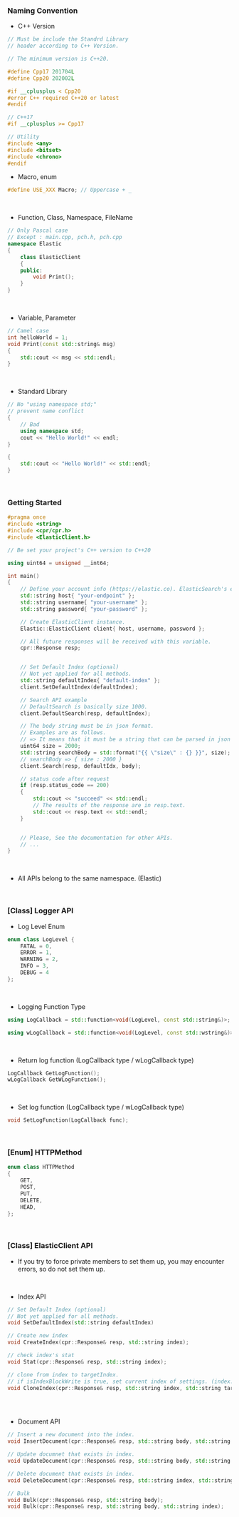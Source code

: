 ### Naming Convention

- C++ Version

```cpp
// Must be include the Standrd Library
// header according to C++ Version.

// The minimum version is C++20.

#define Cpp17 201704L
#define Cpp20 202002L

#if __cplusplus < Cpp20
#error C++ required C++20 or latest
#endif

// C++17
#if __cplusplus >= Cpp17

// Utility
#include <any>
#include <bitset>
#include <chrono>
#endif
```

- Macro, enum

```cpp
#define USE_XXX Macro; // Uppercase + _
```

<br />

- Function, Class, Namespace, FileName

```cpp
// Only Pascal case
// Except : main.cpp, pch.h, pch.cpp
namespace Elastic
{
    class ElasticClient
    {
    public:
        void Print();
    }
}
```

<br />

- Variable, Parameter

```cpp
// Camel case
int helloWorld = 1;
void Print(const std::string& msg)
{
    std::cout << msg << std::endl;
}
```

<br />

- Standard Library

```cpp
// No "using namespace std;"
// prevent name conflict
{
    // Bad
    using namespace std;
    cout << "Hello World!" << endl;
}

{
    std::cout << "Hello World!" << std::endl;
}

```

<br />

### Getting Started

```cpp
#pragma once
#include <string>
#include <cpr/cpr.h>
#include <ElasticClient.h>

// Be set your project's C++ version to C++20

using uint64 = unsigned __int64;

int main()
{
    // Define your account info (https://elastic.co). ElasticSearch's endpoint, username, password
    std::string host{ "your-endpoint" };
    std::string username{ "your-username" };
    std::string password{ "your-password" };

    // Create ElasticClient instance.
    Elastic::ElasticClient client{ host, username, password };

    // All future responses will be received with this variable.
    cpr::Response resp;


    // Set Default Index (optional)
    // Not yet applied for all methods.
    std::string defaultIndex{ "default-index" };
    client.SetDefaultIndex(defaultIndex);

    // Search API example
    // DefaultSearch is basically size 1000.
    client.DefaultSearch(resp, defaultIndex);

    // The body string must be in json format.
    // Examples are as follows.
    // => It means that it must be a string that can be parsed in json format.
    uint64 size = 2000;
    std::string searchBody = std::format("{{ \"size\" : {} }}", size);
    // searchBody => { size : 2000 }
    client.Search(resp, defaultIdx, body);

    // status code after request
    if (resp.status_code == 200)
    {
        std::cout << "succeed" << std::endl;
        // The results of the response are in resp.text.
        std::cout << resp.text << std::endl;
    }


    // Please, See the documentation for other APIs.
    // ...
}
```

<br />

- All APIs belong to the same namespace. (Elastic)

<br />

### [Class] Logger API

- Log Level Enum

```cpp
enum class LogLevel {
    FATAL = 0,
    ERROR = 1,
    WARNING = 2,
    INFO = 3,
    DEBUG = 4
};
```

<br />

- Logging Function Type

```cpp
using LogCallback = std::function<void(LogLevel, const std::string&)>;

using wLogCallback = std::function<void(LogLevel, const std::wstring&)>;

```

<br />

- Return log function (LogCallback type / wLogCallback type)

```cpp
LogCallback GetLogFunction();
wLogCallback GetWLogFunction();
```

<br />

- Set log function (LogCallback type / wLogCallback type)

```cpp
void SetLogFunction(LogCallback func);
```

<br />

### [Enum] HTTPMethod

```cpp
enum class HTTPMethod
{
    GET,
    POST,
    PUT,
    DELETE,
    HEAD,
};
```

<br />

### [Class] ElasticClient API

- If you try to force private members to set them up, you may encounter errors, so do not set them up.

<br />

- Index API

```cpp
// Set Default Index (optional)
// Not yet applied for all methods.
void SetDefaultIndex(std::string defaultIndex)

// Create new index
void CreateIndex(cpr::Response& resp, std::string index);

// check index's stat
void Stat(cpr::Response& resp, std::string index);

// clone from index to targetIndex.
// if isIndexBlockWrite is true, set current index of settings. (index.blocks.write : true)
void CloneIndex(cpr::Response& resp, std::string index, std::string targetIndex, bool isIndexBlocksWrite = false);



```

<br />

- Document API

```cpp
// Insert a new document into the index.
void InsertDocument(cpr::Response& resp, std::string body, std::string index);

// Update documnet that exists in index.
void UpdateDocument(cpr::Response& resp, std::string body, std::string index, std::string id);

// Delete document that exists in index.
void DeleteDocument(cpr::Response& resp, std::string index, std::string id);

// Bulk
void Bulk(cpr::Response& resp, std::string body);
void Bulk(cpr::Response& resp, std::string body, std::string index);
```
